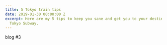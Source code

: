 ```yaml
---
title: 5 Tokyo train tips
date: 2019-01-30 00:00:00 Z
excerpt: Here are my 5 tips to keep you sane and get you to your destination on the
  Tokyo Subway.
---
```


blog #3